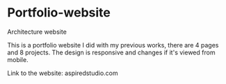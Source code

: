 # Portfolio-website
Architecture website

This is a portfolio website I did with my previous works, there are 4 pages and 8 projects. The design is responsive and changes if it's viewed from mobile.

Link to the website:
aspiredstudio.com
